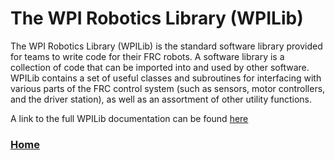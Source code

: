 # The WPI Robotics Library (WPILib)
The WPI Robotics Library (WPILib) is the standard software library provided for teams to write code for their FRC robots. A software library is a collection of code that can be imported into and used by other software. WPILib contains a set of useful classes and subroutines for interfacing with various parts of the FRC control system (such as sensors, motor controllers, and the driver station), as well as an assortment of other utility functions.

A link to the full WPILib documentation can be found [here](https://docs.wpilib.org/en/latest/index.html)


<h3><span style="float:left">
<a href="../../index">Home</a></span>